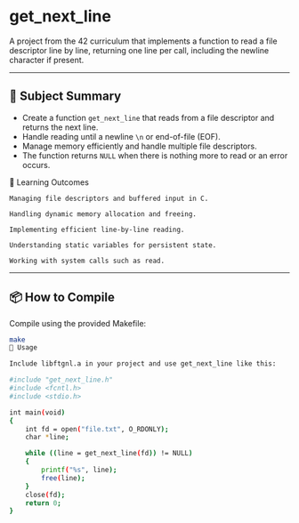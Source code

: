# get_next_line

A project from the 42 curriculum that implements a function to read a file descriptor line by line, returning one line per call, including the newline character if present.

---

## 📌 Subject Summary

- Create a function `get_next_line` that reads from a file descriptor and returns the next line.
- Handle reading until a newline `\n` or end-of-file (EOF).
- Manage memory efficiently and handle multiple file descriptors.
- The function returns `NULL` when there is nothing more to read or an error occurs.

🧠 Learning Outcomes

    Managing file descriptors and buffered input in C.

    Handling dynamic memory allocation and freeing.

    Implementing efficient line-by-line reading.

    Understanding static variables for persistent state.

    Working with system calls such as read.

---

## 📦 How to Compile

Compile using the provided Makefile:

```bash
make
🚀 Usage

Include libftgnl.a in your project and use get_next_line like this:

#include "get_next_line.h"
#include <fcntl.h>
#include <stdio.h>

int main(void)
{
    int fd = open("file.txt", O_RDONLY);
    char *line;

    while ((line = get_next_line(fd)) != NULL)
    {
        printf("%s", line);
        free(line);
    }
    close(fd);
    return 0;
}
